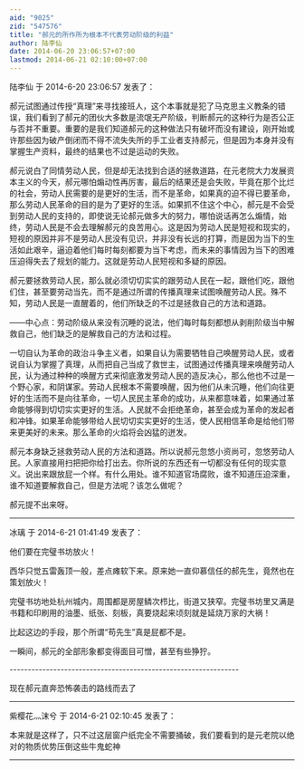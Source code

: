 ```yaml
---
aid: "9025"
zid: "547576"
title: "郝元的所作所为根本不代表劳动阶级的利益"
author: 陆李仙
date: 2014-06-20 23:06:57+07:00
lastmod: 2014-06-21 02:10:00+07:00
---
```


陆李仙 于 2014-6-20 23:06:57 发表了：

郝元试图通过传授“真理”来寻找接班人，这个本事就是犯了马克思主义教条的错误，我们看到了郝元的团伙大多数是流氓无产阶级，判断郝元的这种行为是否公正与否并不重要。重要的是我们知道郝元的这种做法只有破坏而没有建设，刚开始或许那些因为破产倒闭而不得不流失失所的手工业者支持郝元，但是因为本身并没有掌握生产资料，最终的结果也不过是运动的失败。

郝元说白了同情劳动人民，但是却无法找到合适的拯救道路，在元老院大力发展资本主义的今天，郝元哪怕煽动性再厉害，最后的结果还是会失败，毕竟在那个比烂的社会，劳动人民需要的是更好的生活，而不是革命，如果真的迫不得已要革命，那么劳动人民革命的目的是为了更好的生活。如果抓不住这个中心，郝元是不会受到劳动人民的支持的，即使说无论郝元做多大的努力，哪怕说话再怎么煽情，始终，劳动人民是不会去理解郝元的良苦用心。这是因为劳动人民是短视和现实的，短视的原因并非不是劳动人民没有见识，并非没有长远的打算，而是因为当下的生活如此艰辛，逼迫着他们每时每刻都要为当下考虑，而未来的事情因为当下的困难压迫得失去了规划的能力。这就是劳动人民短视和多疑的原因。

郝元要拯救劳动人民，那么就必须切切实实的跟劳动人民在一起，跟他们吃，跟他们住，甚至要劳动当先，而不是通过所谓的传播真理来试图唤醒劳动人民。殊不知，劳动人民是一直醒着的，他们所缺乏的不过是拯救自己的方法和道路。

——中心点：劳动阶级从来没有沉睡的说法，他们每时每刻都想从剥削阶级当中解救自己，他们缺乏的是解救自己的方法和过程。

一切自认为革命的政治斗争主义者，如果自认为需要牺牲自己唤醒劳动人民，或者说自认为掌握了真理，从而把自己当成了救世主，试图通过传播真理来唤醒劳动人民，认为通过种种的唤醒方式来彻底激发劳动人民的造反决心，那么他也不过是一个野心家，和阴谋家。劳动人民根本不需要唤醒，因为他们从未沉睡，他们向往更好的生活而不是向往革命，一切人民民主革命的成功，从来都意味着，如果通过革命能够得到切切实实更好的生活。人民就不会拒绝革命，甚至会成为革命的发起者和冲锋。如果革命能够带给人民切切实实更好的生活，使人民相信革命是给他们带来更美好的未来。那么革命的火焰将会凶猛的迸发。

郝元本身缺乏拯救劳动人民的方法和道路。所以说郝元忽悠小资尚可，忽悠劳动人民。人家直接用扫把把你给打出去。你所说的东西还有一切都没有任何的现实意义。说出来跟放屁一个样。有什么用处。谁不知道官场腐败，谁不知道压迫深重，谁不知道要解救自己，但是方法呢？该怎么做呢？

郝元提不出来呀。

---

冰璃 于 2014-6-21 01:41:49 发表了：

他们要在完璧书坊放火！

西华只觉五雷轰顶一般，差点瘫软下来。原来她一直仰慕信任的郝先生，竟然也在策划放火！

完璧书坊地处杭州城内，周围都是房屋鳞次栉比，街道又狭窄。完璧书坊里又满是书籍和印刷用的油墨、纸张、刻板，真要烧起来顷刻就是延烧万家的大祸！

比起这边的手段，那个所谓“苟先生”真是屁都不是。

一瞬间，郝元的全部形象都变得面目可憎，甚至有些狰狞。

\-\-\-------------------------------------------------------------

现在郝元直奔恐怖袭击的路线而去了

---

紫樱花灬沫兮 于 2014-6-21 02:10:45 发表了：

本来就是这样了，只不过这层窗户纸完全不需要捅破，我们要看到的是元老院以绝对的物质优势压倒这些牛鬼蛇神

---
